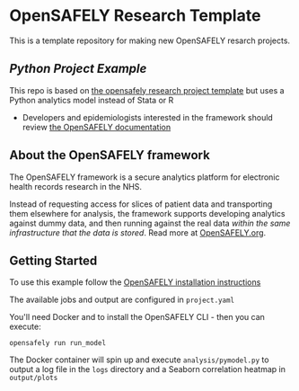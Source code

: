 # OpenSAFELY Research Template

This is a template repository for making new OpenSAFELY resarch projects.

## _Python Project Example_ ##

This repo is based on [the opensafely research project template](https://github.com/opensafely/research-template) but uses a Python analytics model instead of Stata or R

* Developers and epidemiologists interested in the framework should review [the OpenSAFELY documentation](https://docs.opensafely.org)

## About the OpenSAFELY framework ##

The OpenSAFELY framework is a secure analytics platform for
electronic health records research in the NHS.

Instead of requesting access for slices of patient data and
transporting them elsewhere for analysis, the framework supports
developing analytics against dummy data, and then running against the
real data *within the same infrastructure that the data is stored*.
Read more at [OpenSAFELY.org](https://opensafely.org).

## Getting Started ##

To use this example follow the [OpenSAFELY installation instructions](https://docs.opensafely.org/en/latest/install-intro/)

The available jobs and output are configured in `project.yaml`

You'll need Docker and to install the OpenSAFELY CLI - then you can execute:

```opensafely run run_model```

The Docker container will spin up and execute `analysis/pymodel.py` to output a log file in the `logs` directory and a Seaborn correlation heatmap in `output/plots` 
